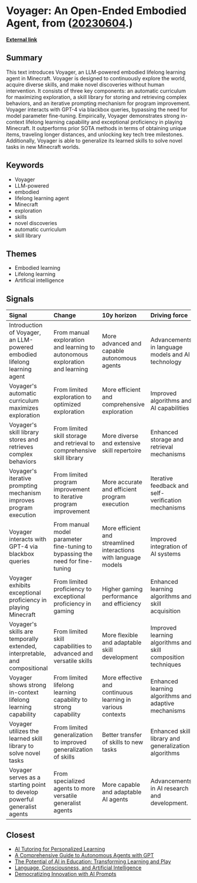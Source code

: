 # __Voyager: An Open-Ended Embodied Agent__, from ([20230604](https://kghosh.substack.com/p/20230604).)

__[External link](https://voyager.minedojo.org/?utm_source=pocket_saves&utm_medium=email)__



## Summary

This text introduces Voyager, an LLM-powered embodied lifelong learning agent in Minecraft. Voyager is designed to continuously explore the world, acquire diverse skills, and make novel discoveries without human intervention. It consists of three key components: an automatic curriculum for maximizing exploration, a skill library for storing and retrieving complex behaviors, and an iterative prompting mechanism for program improvement. Voyager interacts with GPT-4 via blackbox queries, bypassing the need for model parameter fine-tuning. Empirically, Voyager demonstrates strong in-context lifelong learning capability and exceptional proficiency in playing Minecraft. It outperforms prior SOTA methods in terms of obtaining unique items, traveling longer distances, and unlocking key tech tree milestones. Additionally, Voyager is able to generalize its learned skills to solve novel tasks in new Minecraft worlds.

## Keywords

* Voyager
* LLM-powered
* embodied
* lifelong learning agent
* Minecraft
* exploration
* skills
* novel discoveries
* automatic curriculum
* skill library

## Themes

* Embodied learning
* Lifelong learning
* Artificial intelligence

## Signals

| Signal                                                                     | Change                                                                        | 10y horizon                                                      | Driving force                                                 |
|:---------------------------------------------------------------------------|:------------------------------------------------------------------------------|:-----------------------------------------------------------------|:--------------------------------------------------------------|
| Introduction of Voyager, an LLM-powered embodied lifelong learning agent   | From manual exploration and learning to autonomous exploration and learning   | More advanced and capable autonomous agents                      | Advancements in language models and AI technology             |
| Voyager's automatic curriculum maximizes exploration                       | From limited exploration to optimized exploration                             | More efficient and comprehensive exploration                     | Improved algorithms and AI capabilities                       |
| Voyager's skill library stores and retrieves complex behaviors             | From limited skill storage and retrieval to comprehensive skill library       | More diverse and extensive skill repertoire                      | Enhanced storage and retrieval mechanisms                     |
| Voyager's iterative prompting mechanism improves program execution         | From limited program improvement to iterative program improvement             | More accurate and efficient program execution                    | Iterative feedback and self-verification mechanisms           |
| Voyager interacts with GPT-4 via blackbox queries                          | From manual model parameter fine-tuning to bypassing the need for fine-tuning | More efficient and streamlined interactions with language models | Improved integration of AI systems                            |
| Voyager exhibits exceptional proficiency in playing Minecraft              | From limited proficiency to exceptional proficiency in gaming                 | Higher gaming performance and efficiency                         | Enhanced learning algorithms and skill acquisition            |
| Voyager's skills are temporally extended, interpretable, and compositional | From limited skill capabilities to advanced and versatile skills              | More flexible and adaptable skill development                    | Improved learning algorithms and skill composition techniques |
| Voyager shows strong in-context lifelong learning capability               | From limited lifelong learning capability to strong capability                | More effective and continuous learning in various contexts       | Enhanced learning algorithms and adaptive mechanisms          |
| Voyager utilizes the learned skill library to solve novel tasks            | From limited generalization to improved generalization of skills              | Better transfer of skills to new tasks                           | Enhanced skill library and generalization algorithms          |
| Voyager serves as a starting point to develop powerful generalist agents   | From specialized agents to more versatile generalist agents                   | More capable and adaptable AI agents                             | Advancements in AI research and development.                  |

## Closest

* [AI Tutoring for Personalized Learning](8f4d495f94113bef7aed043ebceafebb)
* [A Comprehensive Guide to Autonomous Agents with GPT](2dda4be3e1a9f11b4f7d8e74feea76b0)
* [The Potential of AI in Education: Transforming Learning and Play](adf886a1b9fd74281e0a43c3e7c70def)
* [Language, Consciousness, and Artificial Intelligence](be997e3b990e47741f965552e6c37b79)
* [Democratizing Innovation with AI Prompts](d0726e79e1911eb62981138d30b7182a)